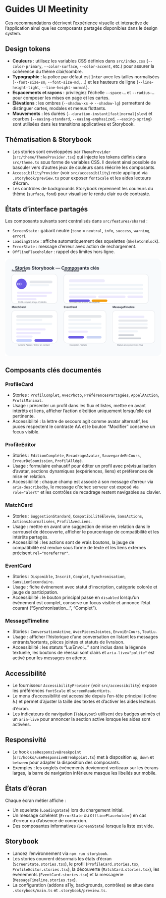 # Guides UI Meetinity

Ces recommandations décrivent l’expérience visuelle et interactive de l’application ainsi que les composants partagés disponibles dans le design system.

## Design tokens

- **Couleurs** : utilisez les variables CSS définies dans `src/index.css` (`--color-primary`, `--color-surface`, `--color-accent`, etc.) pour assurer la cohérence du thème clair/sombre.
- **Typographie** : la police par défaut est `Inter` avec les tailles normalisées (`--font-size-sm`, `--font-size-md`, …) et les hauteurs de ligne (`--line-height-tight`, `--line-height-normal`).
- **Espacements et rayons** : privilégiez l’échelle `--space-…` et `--radius-…` pour composer les mises en page et les cartes.
- **Élévations** : les ombres (`--shadow-xs` → `--shadow-lg`) permettent de distinguer cartes, modales et menus flottants.
- **Mouvements** : les durées (`--duration-instant|fast|normal|slow`) et courbes (`--easing-standard`, `--easing-emphasized`, `--easing-spring`) sont utilisées dans les transitions applicatives et Storybook.

## Thématisation & Storybook

- Les stories sont enveloppées par `ThemeProvider` (`src/theme/ThemeProvider.tsx`) qui injecte les tokens définis dans `src/theme.ts` sous forme de variables CSS. Il devient ainsi possible de basculer vers d’autres jeux de couleurs sans réécrire les composants.
- `AccessibilityProvider` (voir `src/accessibility`) reste appliqué via `.storybook/preview.ts` pour exposer `fontScale` et les aides lecteurs d’écran.
- Les contrôles de backgrounds Storybook reprennent les couleurs du thème (`surface`, `fond`) pour visualiser le rendu clair ou de contraste.

## États d’interface partagés

Les composants suivants sont centralisés dans `src/features/shared` :

- `ScreenState` : gabarit neutre (`tone` = `neutral`, `info`, `success`, `warning`, `error`).
- `LoadingState` : affiche automatiquement des squelettes (`SkeletonBlock`).
- `ErrorState` : message d’erreur avec action de rechargement.
- `OfflinePlaceholder` : rappel des limites hors ligne.

![Aperçu Storybook des composants clés](images/storybook-core-components.svg)

## Composants clés documentés

### ProfileCard

- Stories : `ProfilComplet`, `AvecPhoto`, `PréférencesPartagées`, `AppelÀAction`, `ProfilMinimal`.
- Usage : présenter un profil dans les flux et listes, mettre en avant intérêts et liens, afficher l’action d’édition uniquement lorsqu’elle est pertinente.
- Accessibilité : la lettre de secours agit comme avatar alternatif, les puces respectent le contraste AA et le bouton “Modifier” conserve un focus visible.

### ProfileEditor

- Stories : `EditionComplète`, `RecadrageAvatar`, `SauvegardeEnCours`, `ErreurDeSoumission`, `ProfilAllégé`.
- Usage : formulaire exhaustif pour éditer un profil avec prévisualisation d’avatar, sections dynamiques (expériences, liens) et préférences de mise en relation.
- Accessibilité : chaque champ est associé à son message d’erreur via `aria-describedby`, le message d’échec serveur est exposé via `role="alert"` et les contrôles de recadrage restent navigables au clavier.

### MatchCard

- Stories : `SuggestionStandard`, `CompatibilitéÉlevée`, `SansActions`, `ActionsJournalisées`, `ProfilAvecLiens`.
- Usage : mettre en avant une suggestion de mise en relation dans le carrousel de découverte, afficher le pourcentage de compatibilité et les intérêts partagés.
- Accessibilité : les actions sont de vrais boutons, la jauge de compatibilité est rendue sous forme de texte et les liens externes précisent `rel="noreferrer"`.

### EventCard

- Stories : `Disponible`, `Inscrit`, `Complet`, `Synchronisation`, `SansLienSecondaire`.
- Usage : fiche événement avec statut d’inscription, catégorie colorée et jauge de participation.
- Accessibilité : le bouton principal passe en `disabled` lorsqu’un événement est complet, conserve un focus visible et annonce l’état courant (“Synchronisation…”, “Complet”).

### MessageTimeline

- Stories : `ConversationActive`, `AvecPiecesJointes`, `EnvoiEnCours`, `ToutLu`.
- Usage : afficher l’historique d’une conversation en listant les messages entrants/sortants, pièces jointes et statuts de livraison.
- Accessibilité : les statuts “Lu/Envoi…” sont inclus dans la légende textuelle, les boutons de réessai sont clairs et `aria-live="polite"` est activé pour les messages en attente.

## Accessibilité

- Le fournisseur `AccessibilityProvider` (voir `src/accessibility`) expose les préférences `fontScale` et `screenReaderHints`.
- Le menu d’accessibilité est accessible depuis l’en-tête principal (icône ♿) et permet d’ajuster la taille des textes et d’activer les aides lecteurs d’écran.
- Les indicateurs de navigation (`TabLayout`) utilisent des badges animés et un `aria-live` pour annoncer la section active lorsque les aides sont activées.

## Responsivité

- Le hook `useResponsiveBreakpoint` (`src/hooks/useResponsiveBreakpoint.ts`) met à disposition `up`, `down` et `between` pour adapter la disposition des composants.
- Exemples : les onglets événements deviennent verticaux sur les écrans larges, la barre de navigation inférieure masque les libellés sur mobile.

## États d’écran

Chaque écran métier affiche :

- Un squelette (`LoadingState`) lors du chargement initial.
- Un message cohérent (`ErrorState` ou `OfflinePlaceholder`) en cas d’erreur ou d’absence de connexion.
- Des composantes informatives (`ScreenState`) lorsque la liste est vide.

## Storybook

- Lancez l’environnement via `npm run storybook`.
- Les stories couvrent désormais les états d’écran (`ScreenState.stories.tsx`), le profil (`ProfileCard.stories.tsx`, `ProfileEditor.stories.tsx`), la découverte (`MatchCard.stories.tsx`), les événements (`EventCard.stories.tsx`) et la messagerie (`MessageTimeline.stories.tsx`).
- La configuration (addons a11y, backgrounds, contrôles) se situe dans `.storybook/main.ts` et `.storybook/preview.ts`.

